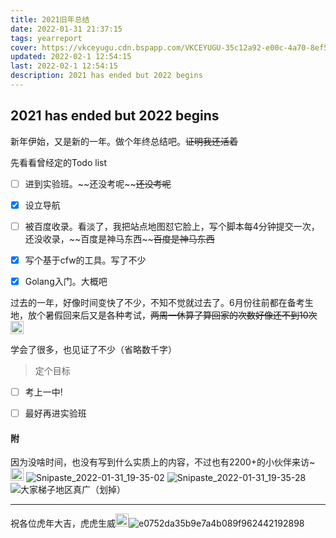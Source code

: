 ```yaml
---
title: 2021旧年总结
date: 2022-01-31 21:37:15
tags: yearreport
cover: https://vkceyugu.cdn.bspapp.com/VKCEYUGU-35c12a92-e00c-4a70-8ef5-7bc728310bb5/622fe5fa-169b-4e65-9b38-8e0e9aecd36b.webp
updated: 2022-02-1 12:54:15
last: 2022-02-1 12:54:15
description: 2021 has ended but 2022 begins
---
```


## 2021 has ended but 2022 begins

新年伊始，又是新的一年。做个年终总结吧。~~证明我还活着~~

先看看曾经定的Todo list

- [ ] 进到实验班。\~\~还没考呢\~\~~~还没考呢~~

- [x] 设立导航

- [ ] 被百度收录。看淡了，我把站点地图怼它脸上，写个脚本每4分钟提交一次，还没收录，\~\~百度是神马东西\~\~~~百度是神马东西~~

- [x] 写个基于cfw的工具。写了不少

- [x] Golang入门。大概吧

过去的一年，好像时间变快了不少，不知不觉就过去了。6月份往前都在备考生地，放个暑假回来后又是各种考试，~~两周一休算了算回家的次数好像还不到10次<span class="tag-plugin emoji"><img style="height:1.5em" src="https://raw.thun888.xyz/thun888/Coolapk-Emoji@master/coolapk_emotion_56_dogexiaoku.png"></span>~~

学会了很多，也见证了不少（省略数千字）

> 定个目标

- [ ] 考上一中!

- [ ] 最好再进实验班

#### 附

因为没啥时间，也没有写到什么实质上的内容，不过也有2200+的小伙伴来访\~<span class="tag-plugin emoji"><img style="height:1.5em" src="https://raw.thun888.xyz/thun888/Coolapk-Emoji@master/coolapk_emotion_38_wozuimei.png"></span>
![Snipaste_2022-01-31_19-35-02](https://raw.thun888.xyz/thun888/asstes/master/img/202202011232766.png)
![Snipaste_2022-01-31_19-35-28](https://raw.thun888.xyz/thun888/asstes/master/img/202202011231533.png)
![大家梯子地区真广（划掉）](https://raw.thun888.xyz/thun888/asstes/master/img/202202011232299.png)

------

祝各位虎年大吉，虎虎生威<span class="tag-plugin emoji"><img style="height:1.5em" src="https://raw.thun888.xyz/thun888/Coolapk-Emoji@master/coolapk_emotion_57_dogehechi.png"></span>![e0752da35b9e7a4b089f962442192898](https://raw.thun888.xyz/thun888/asstes/master/img/202202011237099.jpg)